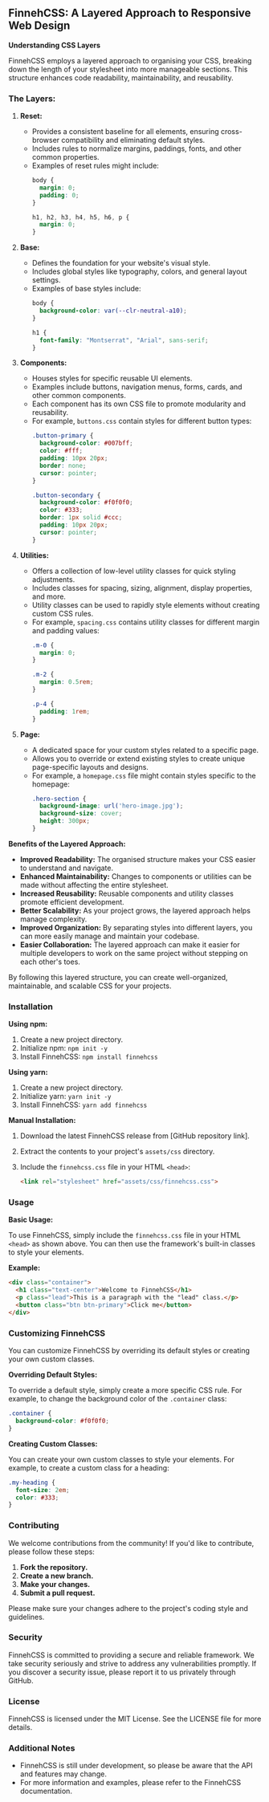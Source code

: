 ## FinnehCSS: A Layered Approach to Responsive Web Design

**Understanding CSS Layers**

FinnehCSS employs a layered approach to organising your CSS, breaking down the length of your stylesheet into more manageable sections. This structure enhances code readability, maintainability, and reusability.

### The Layers:

1. **Reset:**
   * Provides a consistent baseline for all elements, ensuring cross-browser compatibility and eliminating default styles.
   * Includes rules to normalize margins, paddings, fonts, and other common properties.
   * Examples of reset rules might include:
     ```css
     body {
       margin: 0;
       padding: 0;
     }

     h1, h2, h3, h4, h5, h6, p {
       margin: 0;
     }
     ```

2. **Base:**
   * Defines the foundation for your website's visual style.
   * Includes global styles like typography, colors, and general layout settings.
   * Examples of base styles include:
     ```css
     body {
       background-color: var(--clr-neutral-a10);
     }

     h1 {
       font-family: "Montserrat", "Arial", sans-serif;
     }
     ```

3. **Components:**
   * Houses styles for specific reusable UI elements.
   * Examples include buttons, navigation menus, forms, cards, and other common components.
   * Each component has its own CSS file to promote modularity and reusability.
   * For example, `buttons.css` contain styles for different button types:
     ```css
     .button-primary {
       background-color: #007bff;
       color: #fff;
       padding: 10px 20px;
       border: none;
       cursor: pointer;
     }

     .button-secondary {
       background-color: #f0f0f0;
       color: #333;
       border: 1px solid #ccc;
       padding: 10px 20px;
       cursor: pointer;
     }
     ```

4. **Utilities:**
   * Offers a collection of low-level utility classes for quick styling adjustments.
   * Includes classes for spacing, sizing, alignment, display properties, and more.
   * Utility classes can be used to rapidly style elements without creating custom CSS rules.
   * For example, `spacing.css` contains utility classes for different margin and padding values:
     ```css
     .m-0 {
       margin: 0;
     }

     .m-2 {
       margin: 0.5rem;
     }

     .p-4 {
       padding: 1rem;
     }
     ```

5. **Page:**
   * A dedicated space for your custom styles related to a specific page.
   * Allows you to override or extend existing styles to create unique page-specific layouts and designs.
   * For example, a `homepage.css` file might contain styles specific to the homepage:
     ```css
     .hero-section {
       background-image: url('hero-image.jpg');
       background-size: cover;
       height: 300px;
     }
     ```

**Benefits of the Layered Approach:**

* **Improved Readability:** The organised structure makes your CSS easier to understand and navigate.
* **Enhanced Maintainability:** Changes to components or utilities can be made without affecting the entire stylesheet.
* **Increased Reusability:** Reusable components and utility classes promote efficient development.
* **Better Scalability:** As your project grows, the layered approach helps manage complexity.
* **Improved Organization:** By separating styles into different layers, you can more easily manage and maintain your codebase.
* **Easier Collaboration:** The layered approach can make it easier for multiple developers to work on the same project without stepping on each other's toes.

By following this layered structure, you can create well-organized, maintainable, and scalable CSS for your projects.

### Installation

**Using npm:**

1. Create a new project directory.
2. Initialize npm: `npm init -y`
3. Install FinnehCSS: `npm install finnehcss`

**Using yarn:**

1. Create a new project directory.
2. Initialize yarn: `yarn init -y`
3. Install FinnehCSS: `yarn add finnehcss`

**Manual Installation:**

1. Download the latest FinnehCSS release from [GitHub repository link].
2. Extract the contents to your project's `assets/css` directory.
3. Include the `finnehcss.css` file in your HTML `<head>`:

   ```html
   <link rel="stylesheet" href="assets/css/finnehcss.css">
   ```

### Usage

**Basic Usage:**

To use FinnehCSS, simply include the `finnehcss.css` file in your HTML `<head>` as shown above. You can then use the framework's built-in classes to style your elements.

**Example:**

```html
<div class="container">
  <h1 class="text-center">Welcome to FinnehCSS</h1>
  <p class="lead">This is a paragraph with the "lead" class.</p>
  <button class="btn btn-primary">Click me</button>
</div>
```

### Customizing FinnehCSS

You can customize FinnehCSS by overriding its default styles or creating your own custom classes.

**Overriding Default Styles:**

To override a default style, simply create a more specific CSS rule. For example, to change the background color of the `.container` class:

```css
.container {
  background-color: #f0f0f0;
}
```

**Creating Custom Classes:**

You can create your own custom classes to style your elements. For example, to create a custom class for a heading:

```css
.my-heading {
  font-size: 2em;
  color: #333;
}
```

### Contributing

We welcome contributions from the community! If you'd like to contribute, please follow these steps:

1. **Fork the repository.**
2. **Create a new branch.**
3. **Make your changes.**
4. **Submit a pull request.**

Please make sure your changes adhere to the project's coding style and guidelines.

### Security

FinnehCSS is committed to providing a secure and reliable framework. We take security seriously and strive to address any vulnerabilities promptly. If you discover a security issue, please report it to us privately through GitHub.

### License

FinnehCSS is licensed under the MIT License. See the LICENSE file for more details.

### Additional Notes

* FinnehCSS is still under development, so please be aware that the API and features may change.
* For more information and examples, please refer to the FinnehCSS documentation.

